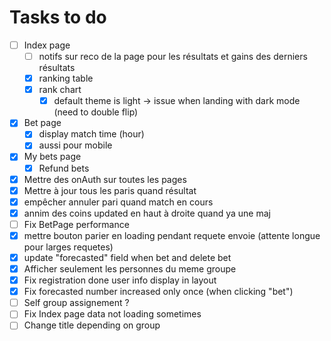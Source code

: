 # Tasks to do

- [ ] Index page
  - [ ] notifs sur reco de la page pour les résultats et gains des derniers résultats
  - [X] ranking table
  - [X] rank chart
    - [X] default theme is light -> issue when landing with dark mode (need to double flip)
- [X] Bet page
  - [X] display match time (hour)
  - [X] aussi pour mobile
- [X] My bets page
  - [X] Refund bets
- [X] Mettre des onAuth sur toutes les pages
- [X] Mettre à jour tous les paris quand résultat
- [X] empêcher annuler pari quand match en cours
- [X] annim des coins updated en haut à droite quand ya une maj
- [ ] Fix BetPage performance
- [X] mettre bouton parier en loading pendant requete envoie (attente longue pour larges requetes)
- [X] update "forecasted" field when bet and delete bet
- [X] Afficher seulement les personnes du meme groupe
- [X] Fix registration done user info display in layout
- [X] Fix forecasted number increased only once (when clicking "bet")
- [ ] Self group assignement ?
- [ ] Fix Index page data not loading sometimes
- [ ] Change title depending on group
